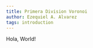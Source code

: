 ```yaml
---
title: Primera Division Voronoi
author: Ezequiel A. Alvarez
tags: introduction
---
```


Hola, World!
<div id="container"></div>

<script src="/js/topojson.min.js"></script>
<script src="/js/provincias-voronoi.js"></script>
